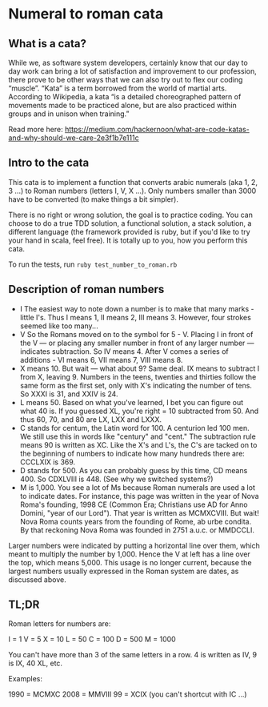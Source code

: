 # Numeral to roman cata

## What is a cata?

While we, as software system developers, certainly know that our day to day work can bring a lot of satisfaction and improvement to our profession, there prove to be other ways that we can also try out to flex our coding “muscle”. “Kata” is a term borrowed from the world of martial arts. According to Wikipedia, a kata “is a detailed choreographed pattern of movements made to be practiced alone, but are also practiced within groups and in unison when training.”

Read more here:
https://medium.com/hackernoon/what-are-code-katas-and-why-should-we-care-2e3f1b7e111c

## Intro to the cata

This cata is to implement a function that converts arabic numerals (aka 1, 2, 3 ...) to Roman numbers (letters I, V, X ...). Only numbers smaller than 3000 have to be converted (to make things a bit simpler).

There is no right or wrong solution, the goal is to practice coding. You can choose to do a true TDD solution, a functional solution, a stack solution, a different language (the framework provided is ruby, but if you'd like to try your hand in scala, feel free). It is totally up to you, how you perform this cata.

To run the tests, run `ruby test_number_to_roman.rb`

## Description of roman numbers

* I	The easiest way to note down a number is to make that many marks - little I's. Thus I means 1, II means 2, III means 3. However, four strokes seemed like too many...
* V	So the Romans moved on to the symbol for 5 - V. Placing I in front of the V — or placing any smaller number in front of any larger number — indicates subtraction. So IV means 4. After V comes a series of additions - VI means 6, VII means 7, VIII means 8.
* X means 10. But wait — what about 9? Same deal. IX means to subtract I from X, leaving 9. Numbers in the teens, twenties and thirties follow the same form as the first set, only with X's indicating the number of tens. So XXXI is 31, and XXIV is 24.
* L means 50. Based on what you've learned, I bet you can figure out what 40 is. If you guessed XL, you're right = 10 subtracted from 50. And thus 60, 70, and 80 are LX, LXX and LXXX.
* C stands for centum, the Latin word for 100. A centurion led 100 men. We still use this in words like "century" and "cent." The subtraction rule means 90 is written as XC. Like the X's and L's, the C's are tacked on to the beginning of numbers to indicate how many hundreds there are: CCCLXIX is 369.
* D stands for 500. As you can probably guess by this time, CD means 400. So CDXLVIII is 448. (See why we switched systems?)
* M is 1,000. You see a lot of Ms because Roman numerals are used a lot to indicate dates. For instance, this page was written in the year of Nova Roma's founding, 1998 CE (Common Era; Christians use AD for Anno Domini, "year of our Lord"). That year is written as MCMXCVIII. But wait! Nova Roma counts years from the founding of Rome, ab urbe condita. By that reckoning Nova Roma was founded in 2751 a.u.c. or MMDCCLI.


Larger numbers were indicated by putting a horizontal line over them, which meant to multiply the number by 1,000. Hence the V at left has a line over the top, which means 5,000. This usage is no longer current, because the largest numbers usually expressed in the Roman system are dates, as discussed above.

## TL;DR

Roman letters for numbers are:

I = 1
V = 5
X = 10
L = 50
C = 100
D = 500
M = 1000

You can't have more than 3 of the same letters in a row. 4 is written as IV, 9 is IX, 40 XL, etc.

Examples:

1990 = MCMXC
2008 = MMVIII
99 = XCIX (you can't shortcut with IC ...)